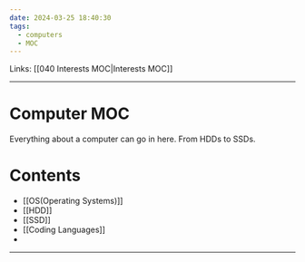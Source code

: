 ```yaml
---
date: 2024-03-25 18:40:30
tags:
  - computers
  - MOC
---
```

Links: [[040 Interests MOC|Interests MOC]]

---
# Computer MOC
Everything about a computer can go in here. From HDDs to SSDs.
# Contents
- [[OS(Operating Systems)]]
- [[HDD]]
- [[SSD]]
- [[Coding Languages]]
- 

---
